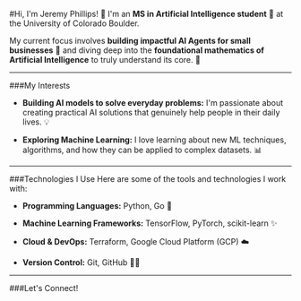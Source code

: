 #Hi, I'm Jeremy Phillips! 👋
I'm an **MS in Artificial Intelligence student** 🤖 at the University of Colorado Boulder.

My current focus involves **building impactful AI Agents for small businesses** 🚀 and diving deep into the **foundational mathematics of Artificial Intelligence** to truly understand its core. 🧠
___
###My Interests
+ **Building AI models to solve everyday problems:** I'm passionate about creating practical AI solutions that genuinely help people in their daily lives. 💡

+ **Exploring Machine Learning:** I love learning about new ML techniques, algorithms, and how they can be applied to complex datasets. 📊
___

###Technologies I Use
Here are some of the tools and technologies I work with:

+ **Programming Languages:** Python, Go 🐍

+ **Machine Learning Frameworks:** TensorFlow, PyTorch, scikit-learn ✨

+ **Cloud & DevOps:** Terraform, Google Cloud Platform (GCP) ☁️

+ **Version Control:** Git, GitHub 🧑‍💻
___
###Let's Connect!
